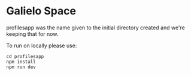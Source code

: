 # Galielo Space
profilesapp was the name given to the initial directory created and 
we're keeping that for now.


To run on locally please use:

```
cd profilesapp
npm install
npm run dev
```